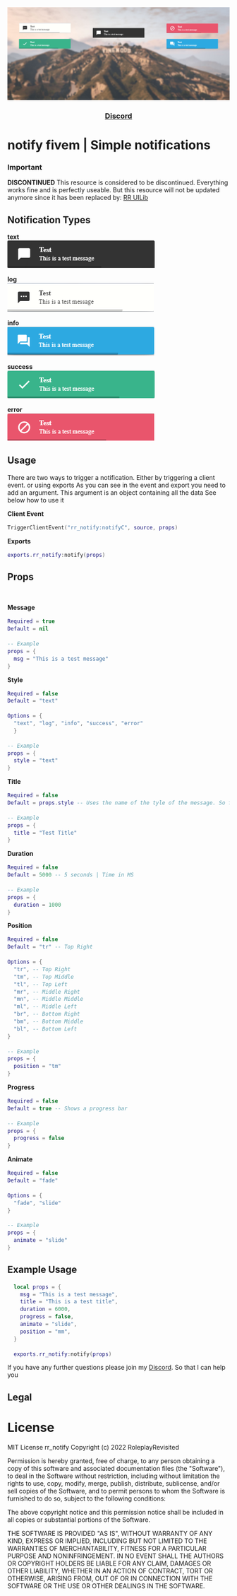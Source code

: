 <div align='center'><img src="images/resource_image.jpg"></div>
<div align='center'><h3><a href="https://discord.gg/RsWzxwtAY3">Discord</a></h3></div>

# notify fivem | Simple notifications

### Important

**DISCONTINUED** This resource is considered to be discontinued. Everything works fine and is perfectly useable. But this resource will not be updated anymore since it has been replaced by:
[RR UILib](https://github.com/RoleplayRevisited/rr_uilib)

## Notification Types

**text**  
![text](images/notify_text.png)

**log**  
![log](images/notify_log.png)

**info**  
![info](images/notify_info.png)

**success**  
![success](images/notify_success.png)

**error**  
![error](images/notify_error.png)

## Usage

There are two ways to trigger a notification. Either by triggering a client event. or using exports
As you can see in the event and export you need to add an argument. This argument is an object containing all the data
See below how to use it

**Client Event**

```lua
TriggerClientEvent("rr_notify:notifyC", source, props)
```

**Exports**

```lua
exports.rr_notify:notify(props)
```

## Props

</br>

**Message**

```lua
Required = true
Default = nil

-- Example
props = {
  msg = "This is a test message"
}
```

**Style**

```lua
Required = false
Default = "text"

Options = {
  "text", "log", "info", "success", "error"
  }

-- Example
props = {
  style = "text"
}
```

**Title**

```lua
Required = false
Default = props.style -- Uses the name of the tyle of the message. So for error style the title would be error

-- Example
props = {
  title = "Test Title"
}
```

**Duration**

```lua
Required = false
Default = 5000 -- 5 seconds | Time in MS

-- Example
props = {
  duration = 1000
}
```

**Position**

```lua
Required = false
Default = "tr" -- Top Right

Options = {
  "tr", -- Top Right
  "tm", -- Top Middle
  "tl", -- Top Left
  "mr", -- Middle Right
  "mn", -- Middle Middle
  "ml", -- Middle Left
  "br", -- Bottom Right
  "bm", -- Bottom Middle
  "bl", -- Bottom Left
}

-- Example
props = {
  position = "tm"
}
```

**Progress**

```lua
Required = false
Default = true -- Shows a progress bar

-- Example
props = {
  progress = false
}
```

**Animate**

```lua
Required = false
Default = "fade"

Options = {
  "fade", "slide"
}

-- Example
props = {
  animate = "slide"
}
```

## Example Usage

```lua
  local props = {
    msg = "This is a test message",
    title = "This is a test title",
    duration = 6000,
    progress = false,
    animate = "slide",
    position = "mm",
  }

  exports.rr_notify:notify(props)
```

If you have any further questions please join my <a href="https://discord.gg/RsWzxwtAY3">Discord</a>. So that I can help you

## Legal

# License

MIT License
rr_notify
Copyright (c) 2022 RoleplayRevisited

Permission is hereby granted, free of charge, to any person obtaining a copy
of this software and associated documentation files (the "Software"), to deal
in the Software without restriction, including without limitation the rights
to use, copy, modify, merge, publish, distribute, sublicense, and/or sell
copies of the Software, and to permit persons to whom the Software is
furnished to do so, subject to the following conditions:

The above copyright notice and this permission notice shall be included in all
copies or substantial portions of the Software.

THE SOFTWARE IS PROVIDED "AS IS", WITHOUT WARRANTY OF ANY KIND, EXPRESS OR
IMPLIED, INCLUDING BUT NOT LIMITED TO THE WARRANTIES OF MERCHANTABILITY,
FITNESS FOR A PARTICULAR PURPOSE AND NONINFRINGEMENT. IN NO EVENT SHALL THE
AUTHORS OR COPYRIGHT HOLDERS BE LIABLE FOR ANY CLAIM, DAMAGES OR OTHER
LIABILITY, WHETHER IN AN ACTION OF CONTRACT, TORT OR OTHERWISE, ARISING FROM,
OUT OF OR IN CONNECTION WITH THE SOFTWARE OR THE USE OR OTHER DEALINGS IN THE
SOFTWARE.

